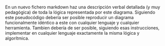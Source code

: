 
En un nuevo fichero markdown haz una descripción verbal detallada (y muy pedagógica) de
toda la lógica representada por este diagrama. Siguiendo este pseudocódigo debería ser
posible reproducir un diagrama funcionalmente idéntico a este con cualquier lenguaje y
cualquier herramienta. Tambien debería de ser posible, siguiendo esas instrucciones,
implementar en cualquier lenguaje exactamente la misma lógica y algorítmica.
